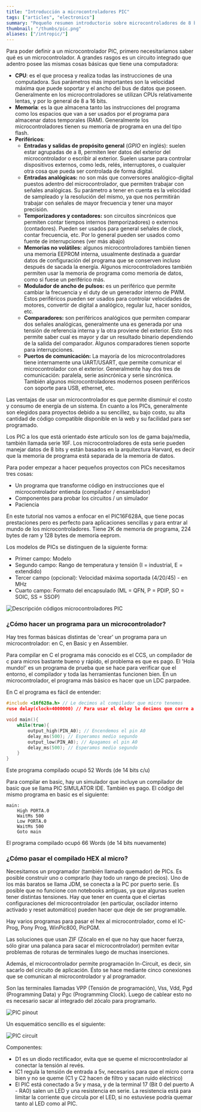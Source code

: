 ```yaml
---
title: "Introducción a microcontroladores PIC"
tags: ["articles", "electronics"]
summary: "Pequeño resumen introductorio sobre microcontroladores de 8 bit, en particular de la familia Microchip PIC16"
thumbnail: "/thumbs/pic.png"
aliases: ["/intropic/"]
---
```


Para poder definir a un microcontrolador PIC, primero necesitaríamos saber qué es un microcontrolador. A grandes rasgos es un circuito integrado que adentro posee las mismas cosas básicas que tiene una computadora: 
* **CPU**: es el que procesa y realiza todas las instrucciones de una computadora. Sus parámetros más importantes son la velocidad máxima que puede soportar y el ancho del bus de datos que poseen. Generalmente en los microcontroladores se utilizan CPUs relativamente lentas, y por lo general de 8 a 16 bits.
* **Memoria**: es la que almacena tanto las instrucciones del programa como los espacios que van a ser usados por el programa para almacenar datos temporales (RAM). Generalmente los microcontroladores tienen su memoria de programa en una del tipo flash.
* **Periféricos**:
    * **Entradas y salidas de propósito general** (*GPIO* en inglés): suelen estar agrupadas de a 8, permiten leer datos del exterior del microcontrolador o escribir al exterior. Suelen usarse para controlar dispositivos externos, como leds, relés, interruptores, o cualquier otra cosa que pueda ser controlada de forma digital.
    * **Entradas analógicas:** no son más que conversores analógico-digital puestos adentro del microcontrolador, que permiten trabajar con señales analógicas. Su parámetro a tener en cuenta es la velocidad de sampleado y la resolución del mismo, ya que nos permitirán trabajar con señales de mayor frecuencia y tener una mayor precisión.
    * **Temporizadores y contadores:** son circuitos sincrónicos que permiten contar tiempos internos (temporizadores) o externos (contadores). Pueden ser usados para general señales de clock, contar frecuencia, etc. Por lo general pueden ser usados como fuente de interrupciones (ver más abajo)
    * **Memorias no volátiles:** algunos microcontroladores también tienen una memoria EEPROM interna, usualmente destinada a guardar datos de configuración del programa que se conserven incluso después de sacada la energía. Algunos microcontroladores también permiten usar la memoria de programa como memoria de datos, como si fuese un periférico más. 
    * **Modulador de ancho de pulsos:** es un periférico que permite cambiar la frecuencia y el duty de un generador interno de PWM. Estos periféricos pueden ser usados para controlar velocidades de motores, convertir de digital a analógico, regular luz, hacer sonidos, etc. 
    * **Comparadores:** son periféricos analógicos que permiten comparar dos señales analógicas, generalmente una es generada por una tensión de referencia interna y la otra proviene del exterior. Esto nos permite saber cual es mayor y dar un resultado binario dependiendo de la salida del comparador. Algunos comparadores tienen soporte para interrupciones. 
    * **Puertos de comunicación:** La mayoría de los microcontroladores tiene internamente una UART/USART, que permite comunicar el microcontrolador con el exterior. Generalmente hay dos tres de comunicación: paralela, serie asincrónica y serie sincrónica. También algunos microcontroladores modernos poseen periféricos con soporte para USB, ethernet, etc. 


Las ventajas de usar un microcontrolador es que permite disminuir el costo y consumo de energía de un sistema. En cuanto a los PICs, generalmente son elegidos para proyectos debido a su sencillez, su bajo costo, su alta cantidad de código compatible disponible en la web y su facilidad para ser programado.

Los PIC a los que está orientado éste artículo son los de gama baja/media, también llamada serie 16F. Los microcontroladores de esta serie pueden manejar datos de 8 bits y están basados en la arquitectura Harvard, es decir que la memoria de programa está separada de la memoria de datos.

Para poder empezar a hacer pequeños proyectos con PICs necesitamos tres cosas:

* Un programa que transforme código en instrucciones que el microcontrolador entienda (compilador / ensamblador)
* Componentes para probar los circuitos / un simulador
* Paciencia

En este tutorial nos vamos a enfocar en el PIC16F628A, que tiene pocas prestaciones pero es perfecto para aplicaciones sencillas y para entrar al mundo de los microcontroladores. Tiene 2K de memoria de programa, 224 bytes de ram y 128 bytes de memoria eeprom. 

Los modelos de PICs se distinguen de la siguiente forma:

* Primer campo: Modelo
* Segundo campo: Rango de temperatura y tensión (I = industrial, E = extendido)
* Tercer campo (opcional): Velocidad máxima soportada (4/20/45) - en MHz
* Cuarto campo: Formato del encapsulado (ML = QFN, P = PDIP, SO = SOIC, SS = SSOP) 

![Descripción códigos microcontroladores PIC](/images/modelospic.png)

### ¿Cómo hacer un programa para un microcontrolador?
Hay tres formas básicas distintas de 'crear' un programa para un microcontrolador: en C, en Basic y en Assembler.

Para compilar en C el programa más conocido es el CCS, un compilador de c para micros bastante bueno y rápido, el problema es que es pago. El 'Hola mundo!' es un programa de prueba que se hace para verificar que el entorno, el compilador y toda las herramientas funcionen bien. En un microcontrolador, el programa más básico es hacer que un LDC parpadee.

En C el programa es fácil de entender:

```c
#include <16f628a.h> // Le decimos al compilador que micro tenemos
#use delay(clock=4000000) // Para usar el delay le decimos que corre a 4MHz

void main(){
	while(true){
		output_high(PIN_A0); // Encendemos el pin A0
		delay_ms(500); // Esperamos medio segundo
		output_low(PIN_A0); // Apagamos el pin A0
		delay_ms(500); // Esperamos medio segundo
	}
}
```

Este programa compilado ocupó 52 Words (de 14 bits c/u)

Para compilar en basic, hay un simulador que incluye un compilador de basic que se llama PIC SIMULATOR IDE. También es pago. El código del mismo programa en basic es el siguiente:

```basic
main:
	High PORTA.0
	WaitMs 500
	Low PORTA.0
	WaitMs 500
	Goto main
```

El programa compilado ocupó 66 Words (de 14 bits nuevamente)

### ¿Cómo pasar el compilado HEX al micro?

Necesitamos un programador (también llamado quemador) de PICs. Es posible construir uno o comprarlo (hay todo un rango de precios). Uno de los más baratos se llama JDM, se conecta a la PC por puerto serie. Es posible que no funcione con notebooks antiguas, ya que algunas suelen tener distintas tensiones. Hay que tener en cuenta que el ciertas configuraciones del microcontrolador (en particular, oscilador interno activado y reset automático) pueden hacer que deje de ser programable.

Hay varios programas para pasar el hex al microcontrolador, como el IC-Prog, Pony Prog, WinPic800, PicPGM. 

Las soluciones que usan ZIF (Zócalo en el que no hay que hacer fuerza, sólo girar una palanca para sacar el microcontrolador) permiten evitar problemas de roturas de terminales luego de muchas inserciones.

Además, el microcontrolador permite programación In-Circuit, es decir, sin sacarlo del circuito de aplicación. Ésto se hace mediante cinco conexiones que se comunican al microcontrolador y al programador.

Son las terminales llamadas VPP (Tensión de programación), Vss, Vdd, Pgd (Programming Data) y Pgc (Programming Clock). Luego de cablear esto no es necesario sacar al integrado del zócalo para programarlo.

![PIC pinout](/images/picpinout.jpg)

Un esquemático sencillo es el siguiente:

![PIC circuit](/images/piccircuit.png)

Componentes:

* D1 es un diodo rectificador, evita que se queme el microcontrolador al conectar la tensión al revés.
* IC1 regula la tensión de entrada a 5v, necesarios para que el micro corra bien y no se queme (C1 y C2 hacen de filtro y sacan ruido eléctrico)
* El PIC está conectado a 5v y masa, y de la terminal 17 (Bit 0 del puerto A - RA0) salen un LED y una resistencia en serie. La resistencia está para limitar la corriente que circula por el LED, si no estuviese podría quemar tanto al LED como al PIC.